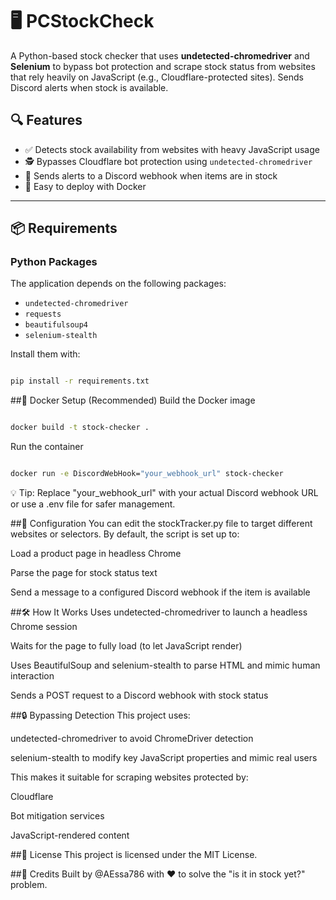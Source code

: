 # 🖥️ PCStockCheck

A Python-based stock checker that uses **undetected-chromedriver** and **Selenium** to bypass bot protection and scrape stock status from websites that rely heavily on JavaScript (e.g., Cloudflare-protected sites). Sends Discord alerts when stock is available.

## 🔍 Features

- ✅ Detects stock availability from websites with heavy JavaScript usage
- 🕵️ Bypasses Cloudflare bot protection using `undetected-chromedriver`
- 💬 Sends alerts to a Discord webhook when items are in stock
- 🐳 Easy to deploy with Docker

---

## 📦 Requirements

### Python Packages

The application depends on the following packages:

- `undetected-chromedriver`
- `requests`
- `beautifulsoup4`
- `selenium-stealth`

Install them with:

```bash

pip install -r requirements.txt

```

##🐳 Docker Setup (Recommended)
Build the Docker image

```bash

docker build -t stock-checker .

```

Run the container
```bash

docker run -e DiscordWebHook="your_webhook_url" stock-checker

```
💡 Tip: Replace "your_webhook_url" with your actual Discord webhook URL or use a .env file for safer management.

##🔧 Configuration
You can edit the stockTracker.py file to target different websites or selectors. By default, the script is set up to:

Load a product page in headless Chrome

Parse the page for stock status text

Send a message to a configured Discord webhook if the item is available

##🛠️ How It Works
Uses undetected-chromedriver to launch a headless Chrome session

Waits for the page to fully load (to let JavaScript render)

Uses BeautifulSoup and selenium-stealth to parse HTML and mimic human interaction

Sends a POST request to a Discord webhook with stock status

##🔒 Bypassing Detection
This project uses:

undetected-chromedriver to avoid ChromeDriver detection

selenium-stealth to modify key JavaScript properties and mimic real users

This makes it suitable for scraping websites protected by:

Cloudflare

Bot mitigation services

JavaScript-rendered content

##📜 License
This project is licensed under the MIT License.

##🙌 Credits
Built by @AEssa786 with ❤️ to solve the "is it in stock yet?" problem.

